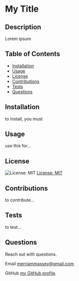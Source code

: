 # My Title

## Description

Lorem ipsum

## Table of Contents

* [Installation](#installation)
* [Usage](#usage)
* [License](#license)
* [Contributions](#contributions)
* [Tests](#tests)
* [Questions](#questions)

## Installation

to install, you must

## Usage

use this for...

## License

![License: MIT](https://img.shields.io/badge/License-MIT-yellow.svg)
[License: MIT](https://opensource.org/licenses/MIT)

## Contributions

to contribute...

## Tests

to test...

## Questions

Reach out with questions.

Email merriammassey@gmail.com

GitHub [my GitHub profile](https://github.com/merriammassey).
